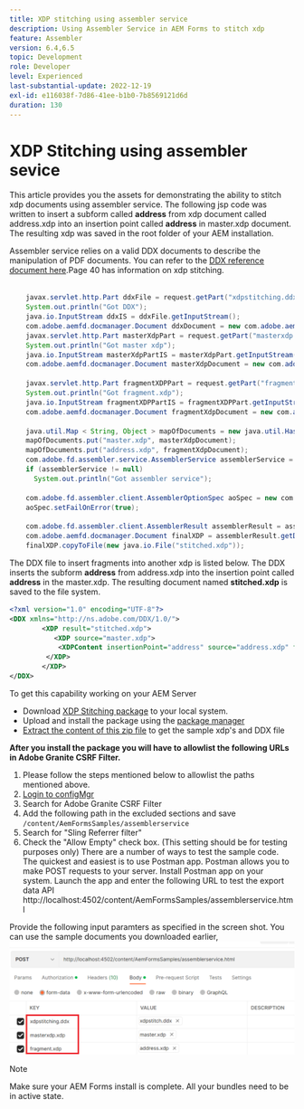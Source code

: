 ```yaml
---
title: XDP stitching using assembler service
description: Using Assembler Service in AEM Forms to stitch xdp
feature: Assembler
version: 6.4,6.5
topic: Development
role: Developer
level: Experienced
last-substantial-update: 2022-12-19
exl-id: e116038f-7d86-41ee-b1b0-7b8569121d6d
duration: 130
---
```

# XDP Stitching using assembler sevice

This article provides you the assets for demonstrating the ability to stitch xdp documents using assembler service.
The following jsp code was written to insert a subform called **address** from xdp document called address.xdp into an insertion point called **address** in master.xdp document. The resulting xdp was saved in the root folder of your AEM installation.

Assembler service relies on a valid DDX documents to describe the manipulation of PDF documents. You can refer to the [DDX reference document here](assets/ddxRef.pdf).Page 40 has information on xdp stitching.

```java

    javax.servlet.http.Part ddxFile = request.getPart("xdpstitching.ddx");
    System.out.println("Got DDX");
    java.io.InputStream ddxIS = ddxFile.getInputStream();
    com.adobe.aemfd.docmanager.Document ddxDocument = new com.adobe.aemfd.docmanager.Document(ddxIS);
    javax.servlet.http.Part masterXdpPart = request.getPart("masterxdp.xdp");
    System.out.println("Got master xdp");
    java.io.InputStream masterXdpPartIS = masterXdpPart.getInputStream();
    com.adobe.aemfd.docmanager.Document masterXdpDocument = new com.adobe.aemfd.docmanager.Document(masterXdpPartIS);

    javax.servlet.http.Part fragmentXDPPart = request.getPart("fragment.xdp");
    System.out.println("Got fragment.xdp");
    java.io.InputStream fragmentXDPPartIS = fragmentXDPPart.getInputStream();
    com.adobe.aemfd.docmanager.Document fragmentXdpDocument = new com.adobe.aemfd.docmanager.Document(fragmentXDPPartIS);

    java.util.Map < String, Object > mapOfDocuments = new java.util.HashMap < String, Object > ();
    mapOfDocuments.put("master.xdp", masterXdpDocument);
    mapOfDocuments.put("address.xdp", fragmentXdpDocument);
    com.adobe.fd.assembler.service.AssemblerService assemblerService = sling.getService(com.adobe.fd.assembler.service.AssemblerService.class);
    if (assemblerService != null)
      System.out.println("Got assembler service");

    com.adobe.fd.assembler.client.AssemblerOptionSpec aoSpec = new com.adobe.fd.assembler.client.AssemblerOptionSpec();
    aoSpec.setFailOnError(true);

    com.adobe.fd.assembler.client.AssemblerResult assemblerResult = assemblerService.invoke(ddxDocument, mapOfDocuments, aoSpec);
    com.adobe.aemfd.docmanager.Document finalXDP = assemblerResult.getDocuments().get("stitched.xdp");
    finalXDP.copyToFile(new java.io.File("stitched.xdp"));

```

The DDX file to insert fragments into another xdp is listed below. The DDX inserts the subform  **address** from address.xdp into the insertion point called **address** in the master.xdp. The resulting document named **stitched.xdp** is saved to the file system.

``` xml
<?xml version="1.0" encoding="UTF-8"?> 
<DDX xmlns="http://ns.adobe.com/DDX/1.0/"> 
        <XDP result="stitched.xdp"> 
           <XDP source="master.xdp"> 
            <XDPContent insertionPoint="address" source="address.xdp" fragment="address"/> 
         </XDP> 
        </XDP>         
</DDX>

```

To get this capability working on your AEM Server

* Download [XDP Stitching package](assets/xdp-stitching.zip) to your local system.
* Upload and install the package using the [package manager](http://localhost:4502/crx/packmgr/index.jsp)
* [Extract the content of this zip file](assets/xdp-and-ddx.zip) to get the sample xdp's and DDX file

**After you install the package you will have to allowlist the following URLs in Adobe Granite CSRF Filter.**

1. Please follow the steps mentioned below to allowlist the paths mentioned above.
1. [Login to configMgr](http://localhost:4502/system/console/configMgr)
1. Search for Adobe Granite CSRF Filter
1. Add the following path in the excluded sections and save `/content/AemFormsSamples/assemblerservice`
1. Search for "Sling Referrer filter"
1. Check the "Allow Empty" check box. (This setting should be for testing purposes only)
There are a number of ways to test the sample code. The quickest and easiest is to use Postman app. Postman allows you to make POST requests to your server. Install Postman app on your system. 
Launch the app and enter the following URL to test the export data API
http://localhost:4502/content/AemFormsSamples/assemblerservice.html

Provide the following input paramters as specified in the screen shot. You can use the sample documents you downloaded earlier,
![xdp-stitch-postman](assets/xdp-stitching-postman.png)

>[!NOTE]
>
>Make sure your AEM Forms install is complete. All your bundles need to be in active state.
>
